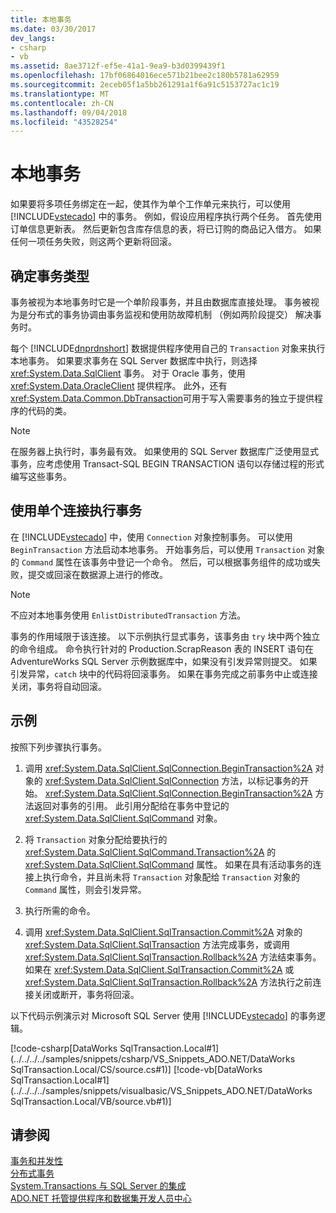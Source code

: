```yaml
---
title: 本地事务
ms.date: 03/30/2017
dev_langs:
- csharp
- vb
ms.assetid: 8ae3712f-ef5e-41a1-9ea9-b3d0399439f1
ms.openlocfilehash: 17bf06864016ece571b21bee2c180b5781a62959
ms.sourcegitcommit: 2eceb05f1a5bb261291a1f6a91c5153727ac1c19
ms.translationtype: MT
ms.contentlocale: zh-CN
ms.lasthandoff: 09/04/2018
ms.locfileid: "43528254"
---
```

# <a name="local-transactions"></a>本地事务
如果要将多项任务绑定在一起，使其作为单个工作单元来执行，可以使用 [!INCLUDE[vstecado](../../../../includes/vstecado-md.md)] 中的事务。 例如，假设应用程序执行两个任务。 首先使用订单信息更新表。 然后更新包含库存信息的表，将已订购的商品记入借方。 如果任何一项任务失败，则这两个更新将回滚。  
  
## <a name="determining-the-transaction-type"></a>确定事务类型  
 事务被视为本地事务时它是一个单阶段事务，并且由数据库直接处理。 事务被视为是分布式的事务协调由事务监视和使用防故障机制 （例如两阶段提交） 解决事务时。  
  
 每个 [!INCLUDE[dnprdnshort](../../../../includes/dnprdnshort-md.md)] 数据提供程序使用自己的 `Transaction` 对象来执行本地事务。 如果要求事务在 SQL Server 数据库中执行，则选择 <xref:System.Data.SqlClient> 事务。 对于 Oracle 事务，使用 <xref:System.Data.OracleClient> 提供程序。 此外，还有<xref:System.Data.Common.DbTransaction>可用于写入需要事务的独立于提供程序的代码的类。  
  
> [!NOTE]
> 在服务器上执行时，事务最有效。 如果使用的 SQL Server 数据库广泛使用显式事务，应考虑使用 Transact-SQL BEGIN TRANSACTION 语句以存储过程的形式编写这些事务。
  
## <a name="performing-a-transaction-using-a-single-connection"></a>使用单个连接执行事务  
 在 [!INCLUDE[vstecado](../../../../includes/vstecado-md.md)] 中，使用 `Connection` 对象控制事务。 可以使用 `BeginTransaction` 方法启动本地事务。 开始事务后，可以使用 `Transaction` 对象的 `Command` 属性在该事务中登记一个命令。 然后，可以根据事务组件的成功或失败，提交或回滚在数据源上进行的修改。  
  
> [!NOTE]
>  不应对本地事务使用 `EnlistDistributedTransaction` 方法。  
  
 事务的作用域限于该连接。 以下示例执行显式事务，该事务由 `try` 块中两个独立的命令组成。 命令执行针对的 Production.ScrapReason 表的 INSERT 语句在 AdventureWorks SQL Server 示例数据库中，如果没有引发异常则提交。 如果引发异常，`catch` 块中的代码将回滚事务。 如果在事务完成之前事务中止或连接关闭，事务将自动回滚。  
  
## <a name="example"></a>示例  
 按照下列步骤执行事务。  
  
1.  调用 <xref:System.Data.SqlClient.SqlConnection.BeginTransaction%2A> 对象的 <xref:System.Data.SqlClient.SqlConnection> 方法，以标记事务的开始。 <xref:System.Data.SqlClient.SqlConnection.BeginTransaction%2A> 方法返回对事务的引用。 此引用分配给在事务中登记的 <xref:System.Data.SqlClient.SqlCommand> 对象。  
  
2.  将 `Transaction` 对象分配给要执行的 <xref:System.Data.SqlClient.SqlCommand.Transaction%2A> 的 <xref:System.Data.SqlClient.SqlCommand> 属性。 如果在具有活动事务的连接上执行命令，并且尚未将 `Transaction` 对象配给 `Transaction` 对象的 `Command` 属性，则会引发异常。  
  
3.  执行所需的命令。  
  
4.  调用 <xref:System.Data.SqlClient.SqlTransaction.Commit%2A> 对象的 <xref:System.Data.SqlClient.SqlTransaction> 方法完成事务，或调用 <xref:System.Data.SqlClient.SqlTransaction.Rollback%2A> 方法结束事务。 如果在 <xref:System.Data.SqlClient.SqlTransaction.Commit%2A> 或 <xref:System.Data.SqlClient.SqlTransaction.Rollback%2A> 方法执行之前连接关闭或断开，事务将回滚。  
  
 以下代码示例演示对 Microsoft SQL Server 使用 [!INCLUDE[vstecado](../../../../includes/vstecado-md.md)] 的事务逻辑。  
  
 [!code-csharp[DataWorks SqlTransaction.Local#1](../../../../samples/snippets/csharp/VS_Snippets_ADO.NET/DataWorks SqlTransaction.Local/CS/source.cs#1)]
 [!code-vb[DataWorks SqlTransaction.Local#1](../../../../samples/snippets/visualbasic/VS_Snippets_ADO.NET/DataWorks SqlTransaction.Local/VB/source.vb#1)]  
  
## <a name="see-also"></a>请参阅  
 [事务和并发性](../../../../docs/framework/data/adonet/transactions-and-concurrency.md)  
 [分布式事务](../../../../docs/framework/data/adonet/distributed-transactions.md)  
 [System.Transactions 与 SQL Server 的集成](../../../../docs/framework/data/adonet/system-transactions-integration-with-sql-server.md)  
 [ADO.NET 托管提供程序和数据集开发人员中心](https://go.microsoft.com/fwlink/?LinkId=217917)
